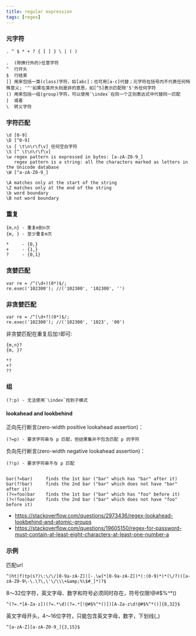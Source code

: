 ```yaml
---
title: regular expression
tags: [regex]
---
```


### 元字符

    . ^ $ * + ? { [ ] } \ | ( )

    .  (除换行外的)任意字符
    ^  行开头
    $  行结束
    [] 用来包括一类(class)字符，如[abc]；也可用[a-c]代替；元字符在括号内不代表任何特殊意义; '^'如果在类开头则是非的意思，如[^5]表示匹配除'5'外任何字符
    () 用来包括一组(group)字符，可以使用`\index`在同一个正则表达式中代替同一匹配
    |  或者
    \  转义字符

### 字符匹配

    \d [0-9]
    \D [^0-9]
    \s [ \t\n\r\f\v] 任何空白字符
    \S [^ \t\n\r\f\v]
    \w regex pattern is expressed in bytes: [a-zA-Z0-9_]
       regex pattern is a string: all the characters marked as letters in the Unicode database
    \W [^a-zA-Z0-9_]

    \A matches only at the start of the string
    \Z matches only at the end of the string
    \b word boundary
    \B not word boundary

### 重复

    {m,n} - 重复m到n次
    {m, } - 至少重复m次

    *     - {0,}
    +     - {1,}
    ?     - {0,1}

### 贪婪匹配

    var re = /^(\d+)(0*)$/;
    re.exec('102300'); //('102300', '102300', '')

### 非贪婪匹配

    var re = /^(\d+?)(0*)$/;
    re.exec('102300'); //('102300', '1023', '00')

非贪婪匹配在重复后加`?`即可:

    {m,n}?
    {m, }?

    *?
    +?
    ??

### 组

    (?:p) - 无法使用`\index`找到子模式

#### lookahead and lookbehind

正向先行断言(zero-width positive lookahead assertion)：

    (?=p) - 要求字符串与 p 匹配，但结果集并不包含匹配 p 的字符

负向先行断言(zero-width negative lookahead assertion)：

    (?!p) - 要求字符串不与 p 匹配


    bar(?=bar)     finds the 1st bar ("bar" which has "bar" after it)
    bar(?!bar)     finds the 2nd bar ("bar" which does not have "bar" after it)
    (?<=foo)bar    finds the 1st bar ("bar" which has "foo" before it)
    (?<!foo)bar    finds the 2nd bar ("bar" which does not have "foo" before it)

- https://stackoverflow.com/questions/2973436/regex-lookahead-lookbehind-and-atomic-groups
- https://stackoverflow.com/questions/19605150/regex-for-password-must-contain-at-least-eight-characters-at-least-one-number-a

### 示例

匹配url

    ^(ht|f)tp(s?)\:\/\/[0-9a-zA-Z]([-.\w]*[0-9a-zA-Z])*(:(0-9)*)*(\/?)([a-zA-Z0-9\-\.\?\,\'\/\\\+&amp;%\$#_]*)?$

8～32位字符，英文字母、数字和符号必须同时存在，符号仅限!@#$%^*()

    ^(?=.*[A-Za-z])(?=.*\d)(?=.*[!@#$%^*()])[A-Za-z\d!@#$%^*()]{8,32}$

英文字母开头，4～16位字符，只能包含英文字母，数字，下划线(_)

    ^[a-zA-Z][a-zA-Z0-9_]{3,15}$
